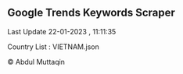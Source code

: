 

## Google Trends Keywords Scraper 
 
Last Update 22-01-2023 , 11:11:35

Country List :
VIETNAM.json



© Abdul Muttaqin 

